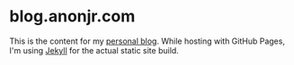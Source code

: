 # blog.anonjr.com

This is the content for my [personal blog](http://www.anonjr.com). While hosting with GitHub Pages, I'm using [Jekyll](https://jekyllrb.com/) for the actual static site build.